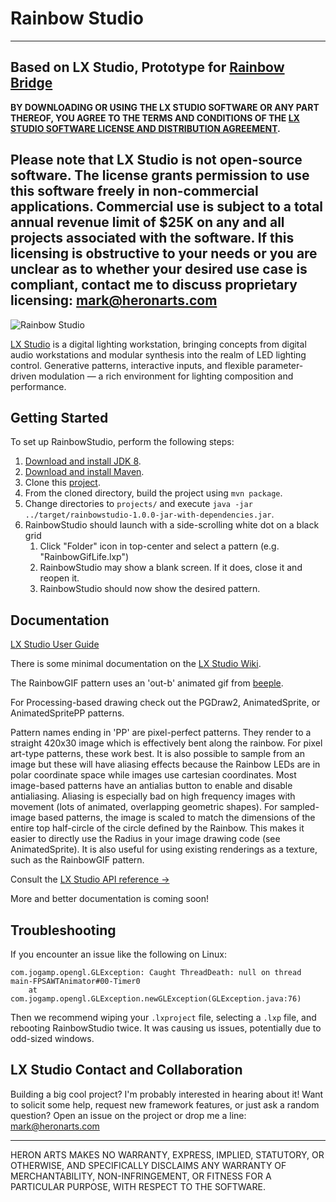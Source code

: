 # Rainbow Studio

---
Based on LX Studio, Prototype for [Rainbow Bridge](http://giantrainbow.com/)
---
**BY DOWNLOADING OR USING THE LX STUDIO SOFTWARE OR ANY PART THEREOF,
YOU AGREE TO THE TERMS AND CONDITIONS OF THE
[LX STUDIO SOFTWARE LICENSE AND DISTRIBUTION AGREEMENT](http://lx.studio/license).**

Please note that LX Studio is not open-source software. The license grants
permission to use this software freely in non-commercial applications.
Commercial use is subject to a total annual revenue limit of $25K on any and
all projects associated with the software. If this licensing is obstructive to
your needs or you are unclear as to whether your desired use case is compliant,
contact me to discuss proprietary licensing: mark@heronarts.com
---

![Rainbow Studio](https://raw.github.com/tracyscott/RainbowStudio/master/assets/rainbowstudio.jpg)

[LX Studio](http://lx.studio/) is a digital lighting workstation, bringing concepts from digital audio workstations and modular synthesis into the realm of LED lighting control. Generative patterns, interactive inputs, and flexible parameter-driven modulation — a rich environment for lighting composition and performance.

## Getting Started

To set up RainbowStudio, perform the following steps:

1. [Download and install JDK 8](http://www.oracle.com/technetwork/java/javase/downloads/jdk8-downloads-2133151.html).
2. [Download and install Maven](https://maven.apache.org).
3. Clone this [project](https://github.com/tracyscott/RainbowStudio.git).
4. From the cloned directory, build the project using `mvn package`.
5. Change directories to `projects/` and execute
   `java -jar ../target/rainbowstudio-1.0.0-jar-with-dependencies.jar`.
5. RainbowStudio should launch with a side-scrolling white dot on a black grid
   1. Click "Folder" icon in top-center and select a pattern (e.g. "RainbowGifLife.lxp")
   2. RainbowStudio may show a blank screen. If it does, close it and reopen it.
   3. RainbowStudio should now show the desired pattern.

## Documentation

[LX Studio User Guide](https://github.com/tracyscott/RainbowStudio/blob/master/LXStudioUserGuide.md)

There is some minimal documentation on the
[LX Studio Wiki](https://github.com/heronarts/LXStudio/wiki).

The RainbowGIF pattern uses an 'out-b' animated gif from
[beeple](https://vimeo.com/129881600).

For Processing-based drawing check out the PGDraw2, AnimatedSprite,
or AnimatedSpritePP patterns.

Pattern names ending in 'PP' are pixel-perfect patterns. They render to a
straight 420x30 image which is effectively bent along the rainbow.  For
pixel art-type patterns, these work best.  It is also possible to sample from
an image but these will have aliasing effects because the Rainbow LEDs are in
polar coordinate space while images use cartesian coordinates. Most image-based
patterns have an antialias button to enable and disable antialiasing. Aliasing
is especially bad on high frequency images with movement (lots of animated,
overlapping geometric shapes). For sampled-image based patterns, the image is
scaled to match the dimensions of the entire top half-circle of the circle
defined by the Rainbow.  This makes it easier to directly use the Radius in
your image drawing code (see AnimatedSprite).  It is also useful for using
existing renderings as a texture, such as the RainbowGIF pattern.

Consult the [LX Studio API reference &rarr;](http://lx.studio/api/)

More and better documentation is coming soon!

## Troubleshooting

If you encounter an issue like the following on Linux:

```
com.jogamp.opengl.GLException: Caught ThreadDeath: null on thread main-FPSAWTAnimator#00-Timer0
    at com.jogamp.opengl.GLException.newGLException(GLException.java:76)
```

Then we recommend wiping your `.lxproject` file, selecting a `.lxp` file,
and rebooting RainbowStudio twice. It was causing us issues, potentially due
to odd-sized windows.

## LX Studio Contact and Collaboration

Building a big cool project? I'm probably interested in hearing about it!
Want to solicit some help, request new framework features, or just ask a
random question? Open an issue on the project or drop me a line:
mark@heronarts.com

---

HERON ARTS MAKES NO WARRANTY, EXPRESS, IMPLIED, STATUTORY, OR OTHERWISE, AND
SPECIFICALLY DISCLAIMS ANY WARRANTY OF MERCHANTABILITY, NON-INFRINGEMENT, OR
FITNESS FOR A PARTICULAR PURPOSE, WITH RESPECT TO THE SOFTWARE.
